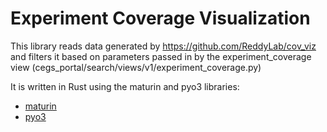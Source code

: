# Experiment Coverage Visualization

This library reads data generated by https://github.com/ReddyLab/cov_viz and filters it based on parameters passed in by the experiment_coverage view (cegs_portal/search/views/v1/experiment_coverage.py)

It is written in Rust using the maturin and pyo3 libraries:

-   [maturin](https://maturin.rs/)
-   [pyo3](https://pyo3.rs/)
